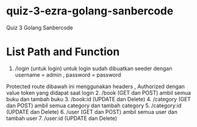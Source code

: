 # quiz-3-ezra-golang-sanbercode
Quiz 3 Golang Sanbercode


# List Path and Function
1. /login (untuk login)
   untuk login sudah dibuatkan seeder dengan username = admin , password = password

Protected route dibawah ini menggunakan headers , Authorized dengan value token yang didapat saat login
2. /book (GET dan POST) ambil semua buku dan tambah buku
3. /book:id (UPDATE dan Delete)
4. /category (GET dan POST) ambil semua category dan tambah category
5. /category:id (UPDATE dan Delete)
6. /user (GET dan POST) ambil semua user dan tambah user
7. /user:id (UPDATE dan Delete)
